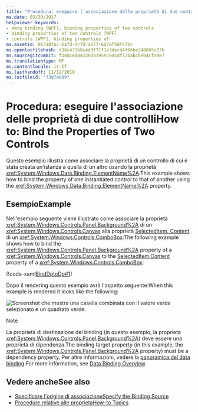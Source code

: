 ```yaml
---
title: "Procedura: eseguire l'associazione delle proprietà di due controlli"
ms.date: 03/30/2017
helpviewer_keywords:
- data binding [WPF], binding properties of two controls
- binding properties of two controls [WPF]
- controls [WPF], binding properties of
ms.assetid: 06318fac-6afd-4c7d-a277-6d7ef50f47bc
ms.openlocfilehash: d38c473b8c4d3f71f1e3decd4f66be248665c57b
ms.sourcegitcommit: f348c84443380a1959294cdf12babcb804cfa987
ms.translationtype: MT
ms.contentlocale: it-IT
ms.lasthandoff: 11/12/2019
ms.locfileid: "73974809"
---
```

# <a name="how-to-bind-the-properties-of-two-controls"></a><span data-ttu-id="7f76a-102">Procedura: eseguire l'associazione delle proprietà di due controlli</span><span class="sxs-lookup"><span data-stu-id="7f76a-102">How to: Bind the Properties of Two Controls</span></span>

<span data-ttu-id="7f76a-103">Questo esempio illustra come associare la proprietà di un controllo di cui è stata creata un'istanza a quella di un altro usando la proprietà <xref:System.Windows.Data.Binding.ElementName%2A>.</span><span class="sxs-lookup"><span data-stu-id="7f76a-103">This example shows how to bind the property of one instantiated control to that of another using the <xref:System.Windows.Data.Binding.ElementName%2A> property.</span></span>

## <a name="example"></a><span data-ttu-id="7f76a-104">Esempio</span><span class="sxs-lookup"><span data-stu-id="7f76a-104">Example</span></span>

<span data-ttu-id="7f76a-105">Nell'esempio seguente viene illustrato come associare la proprietà <xref:System.Windows.Controls.Panel.Background%2A> di un <xref:System.Windows.Controls.Canvas> alla proprietà [SelectedItem. Content](xref:System.Windows.Controls.ContentControl.Content%2A) di un <xref:System.Windows.Controls.ComboBox>:</span><span class="sxs-lookup"><span data-stu-id="7f76a-105">The following example shows how to bind the <xref:System.Windows.Controls.Panel.Background%2A> property of a <xref:System.Windows.Controls.Canvas> to the [SelectedItem.Content](xref:System.Windows.Controls.ContentControl.Content%2A) property of a <xref:System.Windows.Controls.ComboBox>:</span></span>

[!code-xaml[BindDptoDp#1](~/samples/snippets/csharp/VS_Snippets_Wpf/BindDPtoDP/CS/Window1.xaml#1)]

<span data-ttu-id="7f76a-106">Dopo il rendering questo esempio avrà l'aspetto seguente:</span><span class="sxs-lookup"><span data-stu-id="7f76a-106">When this example is rendered it looks like the following:</span></span>

![Screenshot che mostra una casella combinata con il valore verde selezionato e un quadrato verde.](./media/how-to-bind-the-properties-of-two-controls/data-binding-bind-background-canvas.png)

> [!NOTE]
> <span data-ttu-id="7f76a-108">La proprietà di destinazione del binding (in questo esempio, la proprietà <xref:System.Windows.Controls.Panel.Background%2A>) deve essere una proprietà di dipendenza.</span><span class="sxs-lookup"><span data-stu-id="7f76a-108">The binding target property (in this example, the <xref:System.Windows.Controls.Panel.Background%2A> property) must be a dependency property.</span></span> <span data-ttu-id="7f76a-109">Per altre informazioni, vedere la [panoramica del data binding](../../../desktop-wpf/data/data-binding-overview.md).</span><span class="sxs-lookup"><span data-stu-id="7f76a-109">For more information, see [Data Binding Overview](../../../desktop-wpf/data/data-binding-overview.md).</span></span>

## <a name="see-also"></a><span data-ttu-id="7f76a-110">Vedere anche</span><span class="sxs-lookup"><span data-stu-id="7f76a-110">See also</span></span>

- [<span data-ttu-id="7f76a-111">Specificare l'origine di associazione</span><span class="sxs-lookup"><span data-stu-id="7f76a-111">Specify the Binding Source</span></span>](how-to-specify-the-binding-source.md)
- [<span data-ttu-id="7f76a-112">Procedure relative alle proprietà</span><span class="sxs-lookup"><span data-stu-id="7f76a-112">How-to Topics</span></span>](data-binding-how-to-topics.md)
